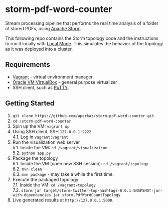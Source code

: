 # storm-pdf-word-counter

Stream processing pipeline that performs the real time analysis of a folder of stored PDFs, using [Apache Storm](http://storm.apache.org/).

This following repo contains the Storm topology code and the instructions to run it locally with [Local Mode](http://storm.apache.org/releases/0.10.0/Local-mode.html). This simulates the behavior of the topology as it was deployed into a cluster.

## Requirements

  * [Vagrant](https://www.vagrantup.com/) - virtual environment manager.
  * [Oracle VM VirtualBox](https://www.virtualbox.org/) - general purpose virtualizer .
  * SSH client, such as [PuTTY](http://www.putty.org/).

## Getting Started

1. `git clone https://github.com/aperkaz/storm-pdf-word-counter.git`
2. `cd /storm-pdf-word-counter`
3. Spin up the VM: `vagrant up`
4. Using SSH client, SSH `127.0.0.1:2222` <br/>
4.1. Log in `vagrant:vagrant`
5. Run the visualization web server <br/>
5.1. Inside the VM: `cd /vagrant/visualization`<br/>
5.2. `python app.py`
6. Package the topology <br/>
6.1. Inside the VM (open new SSH session): `cd /vagrant/topology` <br/>
6.2. `mvn clean`<br/>
6.3. `mvn package` - may take a while the first time.<br/>
7. Execute the packaged topology <br/>
7.1. Inside the VM: `cd /vagrant/topology` <br/>
7.2. `storm jar target/storm-twitter-top-hashtags-0.0.1-SNAPSHOT-jar-with-dependencies.jar storm.PdfWordCountTopology`
8. Live generated results at `http://127.0.0.1:5000`.
